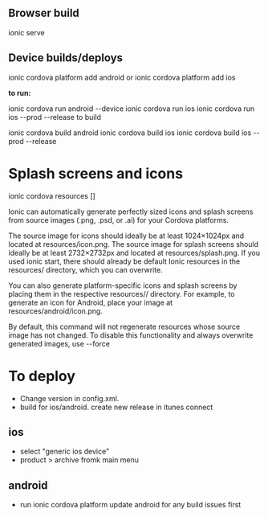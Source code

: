 ## Browser build
ionic serve

## Device builds/deploys
ionic cordova platform add android
or
ionic cordova platform add ios

**to run:**

ionic cordova run android --device
ionic cordova run ios
ionic cordova run ios --prod --release
to build

ionic cordova build android
ionic cordova build ios
ionic cordova build ios --prod --release

# Splash screens and icons
ionic cordova resources [<platform>]

Ionic can automatically generate perfectly sized icons and splash screens from source images (.png, .psd, or .ai) for your Cordova platforms.

The source image for icons should ideally be at least 1024×1024px and located at resources/icon.png. The source image for splash screens should ideally be at least 2732×2732px and located at resources/splash.png. If you used ionic start, there should already be default Ionic resources in the resources/ directory, which you can overwrite.

You can also generate platform-specific icons and splash screens by placing them in the respective resources/<platform>/ directory. For example, to generate an icon for Android, place your image at resources/android/icon.png.

By default, this command will not regenerate resources whose source image has not changed. To disable this functionality and always overwrite generated images, use --force

# To deploy

- Change version in config.xml.
- build for ios/android.
create new release in itunes connect

## ios
- select "generic ios device"
- product > archive fromk main menu

## android
- run ionic cordova platform update android for any build issues first